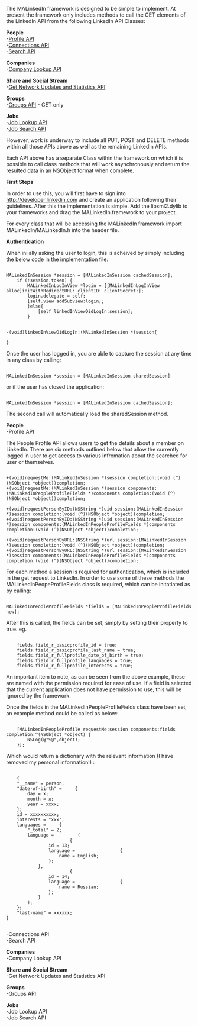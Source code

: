 The MALinkedIn framework is designed to be simple to implement. At present the framework only includes methods to call the GET elements of the LinkedIn API from the following LinkedIn API Classes:

**People**<br/>
-<a href="#ProfileAPI">Profile API</a><br/>
-<a href="#ConnectionsAPI">Connections API</a><br/>
-<a href="#SearchAPI">Search API</a>

**Companies**<br/>
-<a href="#CompanyLookupAPI">Company Lookup API</a>

**Share and Social Stream**<br/>
-<a href="#GetNetworkUpdatesandStatisticsAPI">Get Network Updates and Statistics API</a>

**Groups**<br/>
-<a href="#GroupsAPI">Groups API</a> - GET only

**Jobs**<br/>
-<a href="#JobLookupAPI">Job Lookup API</a><br/>
-<a href="#JobSearchAPI">Job Search API</a>

However, work is underway to include all PUT, POST and DELETE methods within all those APIs above as well as the remaining LinkedIn APIs.

Each API above has a separate Class within the framework on which it is possible to call class methods that will work asynchronously and return the resulted data in an NSObject format when complete.


**First Steps**

In order to use this, you will first have to sign into http://developer.linkedin.com and create an application following their guidelines. After this the implementation is simple. Add the libxml2.dylib to your frameworks and drag the MALinkedIn.framework to your project. 

For every class that will be accessing the MALinkedIn framework import MALinkedIn/MALinkedIn.h into the header file.

**Authentication**

When iniially asking the user to login, this is acheived by simply including the below code in the implementation file:
<pre><code>
MALinkedInSession *session = [MALinkedInSession cachedSession];
	if (!session.token) {
		MALinkedInLogInView *login = [[MALinkedInLogInView alloc]initWithRedirectURL:<your redirect url> clientID:<your app id> clientSecret:<your client secret>];
		login.delegate = self;
		[self.view addSubview:login];
    	}else{
        	[self linkedInViewDidLogIn:session];
    	}


-(void)linkedInViewDidLogIn:(MALinkedInSession *)session{
	
}
</code></pre>

Once the user has logged in, you are able to capture the session at any time in any class by calling:
<pre><code>
MALinkedInSession *session = [MALinkedInSession sharedSession]
</code></pre>
or if the user has closed the application:
<pre><code>
MALinkedInSession *session = [MALinkedInSession cachedSession];
</code></pre>
The second call will automatically load the sharedSession method.

**People**<br/>
-<a id="ProfileAPI">Profile API</a><br/>

The People Profile API allows users to get the details about a member on LinkedIn. There are six methods outlined below that allow the currently logged in user to get access to various infromation about the searched for user or themselves.

<pre><code>
+(void)requestMe:(MALinkedInSession *)session completion:(void (^)(NSObject *object))completion;
+(void)requestMe:(MALinkedInSession *)session components:(MALinkedInPeopleProfileFields *)components completion:(void (^)(NSObject *object))completion;

+(void)requestPersonByID:(NSString *)uid session:(MALinkedInSession *)session completion:(void (^)(NSObject *object))completion;
+(void)requestPersonByID:(NSString *)uid session:(MALinkedInSession *)session components:(MALinkedInPeopleProfileFields *)components completion:(void (^)(NSObject *object))completion;

+(void)requestPersonByURL:(NSString *)url session:(MALinkedInSession *)session completion:(void (^)(NSObject *object))completion;
+(void)requestPersonByURL:(NSString *)url session:(MALinkedInSession *)session components:(MALinkedInPeopleProfileFields *)components completion:(void (^)(NSObject *object))completion;
</code></pre>

For each method a session is required for authentication, which is included in the get request to LinkedIn. In order to use some of these methods the MALinkedInPeopeProfileFields class is required, which can be initatiated as by calling:

<pre><code>
MALinkedInPeopleProfileFields *fields = [MALinkedInPeopleProfileFields new];
</code></pre>

After this is called, the fields can be set, simply by setting their property to true. eg.
<pre><code>
    fields.field_r_basicprofile_id = true;
    fields.field_r_basicprofile_last_name = true;
    fields.field_r_fullprofile_date_of_birth = true;
    fields.field_r_fullprofile_languages = true;
    fields.field_r_fullprofile_interests = true;
</code></pre>

An important item to note, as can be seen from the above example, these are named with the permission required for ease of use. If a field is selected that the current application does not have permission to use, this will be ignored by the framework.

Once the fields in the MALinkedInPeopleProfileFields class have been set, an example method could be called as below:
<pre><code>
    [MALinkedInPeopleProfile requestMe:session components:fields completion:^(NSObject *object) {
        NSLog(@"%@",object);
    }];
</code></pre>

Which would return a dictionary with the relevant information (I have removed my personal information!) :
<pre><code>
    {
    "__name" = person;
    "date-of-birth" =     {
        day = x;
        month = x;
        year = xxxx;
    };
    id = xxxxxxxxxx;
    interests = "xxx";
    languages =     {
        "_total" = 2;
        language =         (
                        {
                id = 13;
                language =                 {
                    name = English;
                };
            },
                        {
                id = 14;
                language =                 {
                    name = Russian;
                };
            }
        );
    };
    "last-name" = xxxxxx;
}

</code></pre>

-<a id="ConnectionsAPI">Connections API</a><br/>
-<a id="SearchAPI">Search API</a><br/>

**Companies**<br/>
-<a id="CompanyLookupAPI">Company Lookup API</a><br/>

**Share and Social Stream**<br/>
-<a id="GetNetworkUpdatesandStatisticsAPI">Get Network Updates and Statistics API</a><br/>

**Groups**<br/>
-<a id="GroupsAPI">Groups API</a><br/>

**Jobs**<br/>
-<a id="JobLookupAPI">Job Lookup API</a><br/>
-<a id="JobSearchAPI">Job Search API</a><br/>

